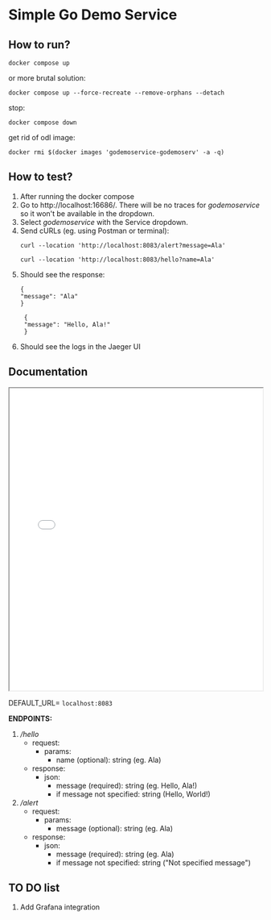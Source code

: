 # Simple Go Demo Service

## How to run?

```shell
docker compose up
```

or more brutal solution:

```shell
docker compose up --force-recreate --remove-orphans --detach
```

stop:

```shell
docker compose down
```

get rid of odl image:
```shell
docker rmi $(docker images 'godemoservice-godemoserv' -a -q)
```

## How to test?

1. After running the docker compose 
2. Go to http://localhost:16686/. There will be no traces for _godemoservice_ so it won't be available in the dropdown.
3. Select _godemoservice_ with the Service dropdown.
4. Send cURLs (eg. using Postman or terminal): 
    ```
   curl --location 'http://localhost:8083/alert?message=Ala'
   ```
    ```
   curl --location 'http://localhost:8083/hello?name=Ala'
   ```
5. Should see the response:
    ```
    {
    "message": "Ala"
    }
   ```
   ```
    {
    "message": "Hello, Ala!"
    }
   ```
6. Should see the logs in the Jaeger UI

## Documentation

<iframe src="documentation/swagger-docs.html" title="Swagger UI" width="100%" height="600px"></iframe>

DEFAULT_URL= `localhost:8083`

**ENDPOINTS:**

1. _/hello_
    * request:
      * params:
        * name (optional): string (eg. Ala)
    * response:
      * json:
        * message (required): string (eg. Hello, Ala!)
        * if message not specified: string (Hello, World!)
2. _/alert_
    * request:
      * params:
        * message (optional): string (eg. Ala)
    * response:
      * json:
        * message (required): string (eg. Ala)
        * if message not specified: string ("Not specified message")

## TO DO list

1. Add Grafana integration
